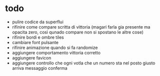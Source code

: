 # todo

- pulire codice da superflui
- rifinire come compare scritta di vittoria (magari farla gia presente ma opacita zero, così qunado
compare non si spostano le altre cose)
- rifinire bordi e ombre tiles
- cambiare font pulsante
- rifinire animazione quando si fa randomize
- aggiungere comportamento vittoria corretto
- aggiungere favicon
- aggiungere controllo che ogni votla che un numero sta nel posto giusto arriva messaggio conferma